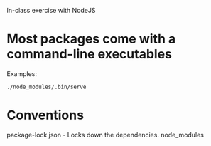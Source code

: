 In-class exercise with NodeJS

# Most packages come with a command-line executables

Examples:

    ./node_modules/.bin/serve

# Conventions
package-lock.json - Locks down the dependencies.
node_modules
